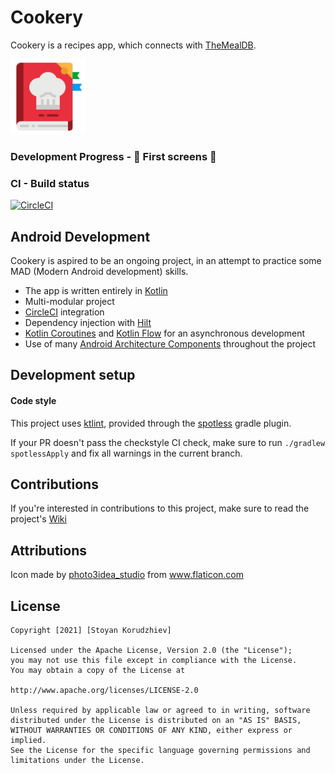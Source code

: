 # Cookery
Cookery is a recipes app, which connects with [TheMealDB](https://www.themealdb.com/api.php).

<p align="left"> 
<img src="https://github.com/skorudzhiev/skorudzhiev/blob/main/assets/Cookery.svg" alt="quizexplorer" width="120" height="120"/>
</p>

### Development Progress - 🚧 First screens 🚧

### CI - Build status
[![CircleCI](https://circleci.com/gh/skorudzhiev/Cookery/tree/main.svg?style=svg)](https://circleci.com/gh/skorudzhiev/Cookery/tree/main)
 
## Android Development
Cookery is aspired to be an ongoing project, in an attempt to practice some MAD (Modern Android development) skills.
 
* The app is written entirely in [Kotlin](https://kotlinlang.org/)
* Multi-modular project
* [CircleCI](https://circleci.com/) integration
* Dependency injection with [Hilt](https://dagger.dev/hilt/)
* [Kotlin Coroutines](https://kotlinlang.org/docs/coroutines-guide.html) and [Kotlin Flow](https://kotlinlang.org/docs/flow.html) for an asynchronous development
* Use of many [Android Architecture Components](https://developer.android.com/topic/libraries/architecture/) throughout the project

## Development setup

#### Code style
This project uses [ktlint](https://github.com/pinterest/ktlint), provided through the [spotless](https://github.com/diffplug/spotless) gradle plugin.

If your PR doesn't pass the checkstyle CI check, make sure to run `./gradlew spotlessApply` and fix all warnings in the current branch.
 
## Contributions
If you're interested in contributions to this project, make sure to read the project's [Wiki](https://github.com/skorudzhiev/Cookery/wiki/Git-Workflow)

 
## Attributions
 
 <div>Icon made by <a href="https://www.flaticon.com/authors/photo3idea-studio" title="photo3idea_studio">photo3idea_studio</a> from <a href="https://www.flaticon.com/" title="Flaticon">www.flaticon.com</a></div>

## License

```
Copyright [2021] [Stoyan Korudzhiev]

Licensed under the Apache License, Version 2.0 (the "License");
you may not use this file except in compliance with the License.
You may obtain a copy of the License at

http://www.apache.org/licenses/LICENSE-2.0

Unless required by applicable law or agreed to in writing, software
distributed under the License is distributed on an "AS IS" BASIS,
WITHOUT WARRANTIES OR CONDITIONS OF ANY KIND, either express or implied.
See the License for the specific language governing permissions and
limitations under the License.
```
